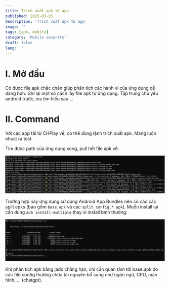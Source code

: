 ```yaml
---
title: Trích xuất apk từ app
published: 2025-03-05
description: 'Trích xuất apk từ app'
image: ''
tags: [apk, mobile]
category: 'Mobile security'
draft: false 
lang: ''
---
```


# I. Mở đầu

Có được file apk chắc chắn giúp phân tích các hành vi của ứng dụng dễ dàng hơn. Ghi lại một số cách lấy file apk từ ứng dụng. Tập trung chủ yếu android trước, ios tìm hiểu sau ...

# II. Command

Với các app tải từ CHPlay về, có thể dùng lệnh trích xuất apk. Mang luôn ehust ra test.

Tìm được path của ứng dụng xong, pull hết file apk về:

![alt text](images/{63AED607-8A4A-4C39-A5BA-CBB54DDC3961}.png)

Trường hợp này ứng dụng sử dụng Android App Bundles nên có các các split apks (bao gồm `base.apk` và các `split_config.*.apk`). Muốn install lại cần dùng `adb install-multiple` thay vì install bình thường:

![alt text](images/{AA9743B1-62CE-4B70-BB30-E24638D0C11D}.png)

Khi phân tích apk bằng jadx chẳng hạn, chỉ cần quan tâm tới base.apk do các file config thường chứa tài nguyên bổ sung như ngôn ngữ, CPU, màn hình, ... (chatgpt).